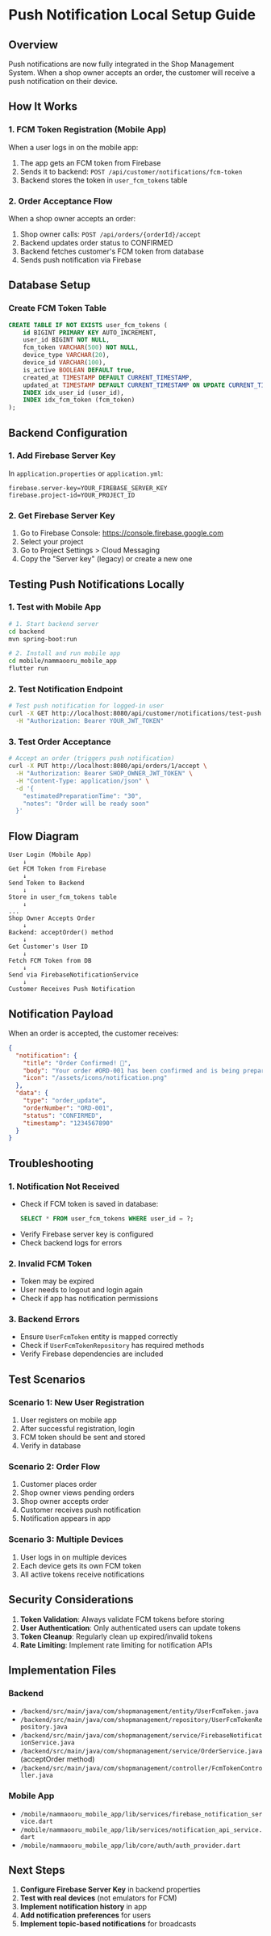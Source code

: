 # Push Notification Local Setup Guide

## Overview
Push notifications are now fully integrated in the Shop Management System. When a shop owner accepts an order, the customer will receive a push notification on their device.

## How It Works

### 1. FCM Token Registration (Mobile App)
When a user logs in on the mobile app:
1. The app gets an FCM token from Firebase
2. Sends it to backend: `POST /api/customer/notifications/fcm-token`
3. Backend stores the token in `user_fcm_tokens` table

### 2. Order Acceptance Flow
When a shop owner accepts an order:
1. Shop owner calls: `POST /api/orders/{orderId}/accept`
2. Backend updates order status to CONFIRMED
3. Backend fetches customer's FCM token from database
4. Sends push notification via Firebase

## Database Setup

### Create FCM Token Table
```sql
CREATE TABLE IF NOT EXISTS user_fcm_tokens (
    id BIGINT PRIMARY KEY AUTO_INCREMENT,
    user_id BIGINT NOT NULL,
    fcm_token VARCHAR(500) NOT NULL,
    device_type VARCHAR(20),
    device_id VARCHAR(100),
    is_active BOOLEAN DEFAULT true,
    created_at TIMESTAMP DEFAULT CURRENT_TIMESTAMP,
    updated_at TIMESTAMP DEFAULT CURRENT_TIMESTAMP ON UPDATE CURRENT_TIMESTAMP,
    INDEX idx_user_id (user_id),
    INDEX idx_fcm_token (fcm_token)
);
```

## Backend Configuration

### 1. Add Firebase Server Key
In `application.properties` or `application.yml`:
```properties
firebase.server-key=YOUR_FIREBASE_SERVER_KEY
firebase.project-id=YOUR_PROJECT_ID
```

### 2. Get Firebase Server Key
1. Go to Firebase Console: https://console.firebase.google.com
2. Select your project
3. Go to Project Settings > Cloud Messaging
4. Copy the "Server key" (legacy) or create a new one

## Testing Push Notifications Locally

### 1. Test with Mobile App
```bash
# 1. Start backend server
cd backend
mvn spring-boot:run

# 2. Install and run mobile app
cd mobile/nammaooru_mobile_app
flutter run
```

### 2. Test Notification Endpoint
```bash
# Test push notification for logged-in user
curl -X GET http://localhost:8080/api/customer/notifications/test-push \
  -H "Authorization: Bearer YOUR_JWT_TOKEN"
```

### 3. Test Order Acceptance
```bash
# Accept an order (triggers push notification)
curl -X PUT http://localhost:8080/api/orders/1/accept \
  -H "Authorization: Bearer SHOP_OWNER_JWT_TOKEN" \
  -H "Content-Type: application/json" \
  -d '{
    "estimatedPreparationTime": "30",
    "notes": "Order will be ready soon"
  }'
```

## Flow Diagram

```
User Login (Mobile App)
    ↓
Get FCM Token from Firebase
    ↓
Send Token to Backend
    ↓
Store in user_fcm_tokens table
    ↓
...
Shop Owner Accepts Order
    ↓
Backend: acceptOrder() method
    ↓
Get Customer's User ID
    ↓
Fetch FCM Token from DB
    ↓
Send via FirebaseNotificationService
    ↓
Customer Receives Push Notification
```

## Notification Payload

When an order is accepted, the customer receives:

```json
{
  "notification": {
    "title": "Order Confirmed! 🎉",
    "body": "Your order #ORD-001 has been confirmed and is being prepared.",
    "icon": "/assets/icons/notification.png"
  },
  "data": {
    "type": "order_update",
    "orderNumber": "ORD-001",
    "status": "CONFIRMED",
    "timestamp": "1234567890"
  }
}
```

## Troubleshooting

### 1. Notification Not Received
- Check if FCM token is saved in database:
  ```sql
  SELECT * FROM user_fcm_tokens WHERE user_id = ?;
  ```
- Verify Firebase server key is configured
- Check backend logs for errors

### 2. Invalid FCM Token
- Token may be expired
- User needs to logout and login again
- Check if app has notification permissions

### 3. Backend Errors
- Ensure `UserFcmToken` entity is mapped correctly
- Check if `UserFcmTokenRepository` has required methods
- Verify Firebase dependencies are included

## Test Scenarios

### Scenario 1: New User Registration
1. User registers on mobile app
2. After successful registration, login
3. FCM token should be sent and stored
4. Verify in database

### Scenario 2: Order Flow
1. Customer places order
2. Shop owner views pending orders
3. Shop owner accepts order
4. Customer receives push notification
5. Notification appears in app

### Scenario 3: Multiple Devices
1. User logs in on multiple devices
2. Each device gets its own FCM token
3. All active tokens receive notifications

## Security Considerations

1. **Token Validation**: Always validate FCM tokens before storing
2. **User Authentication**: Only authenticated users can update tokens
3. **Token Cleanup**: Regularly clean up expired/invalid tokens
4. **Rate Limiting**: Implement rate limiting for notification APIs

## Implementation Files

### Backend
- `/backend/src/main/java/com/shopmanagement/entity/UserFcmToken.java`
- `/backend/src/main/java/com/shopmanagement/repository/UserFcmTokenRepository.java`
- `/backend/src/main/java/com/shopmanagement/service/FirebaseNotificationService.java`
- `/backend/src/main/java/com/shopmanagement/service/OrderService.java` (acceptOrder method)
- `/backend/src/main/java/com/shopmanagement/controller/FcmTokenController.java`

### Mobile App
- `/mobile/nammaooru_mobile_app/lib/services/firebase_notification_service.dart`
- `/mobile/nammaooru_mobile_app/lib/services/notification_api_service.dart`
- `/mobile/nammaooru_mobile_app/lib/core/auth/auth_provider.dart`

## Next Steps

1. **Configure Firebase Server Key** in backend properties
2. **Test with real devices** (not emulators for FCM)
3. **Implement notification history** in app
4. **Add notification preferences** for users
5. **Implement topic-based notifications** for broadcasts